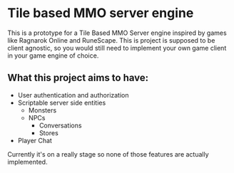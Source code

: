 # Tile based MMO server engine
This is a prototype for a Tile Based MMO Server engine inspired by games like Ragnarok Online and RuneScape. This is project is supposed to be client agnostic, so you would still need to implement your own game client in your game engine of choice.

## What this project aims to have:
  - User authentication and authorization
  - Scriptable server side entities
    - Monsters
    - NPCs
        - Conversations
        - Stores
  - Player Chat

Currently it's on a really stage so none of those features are actually implemented.